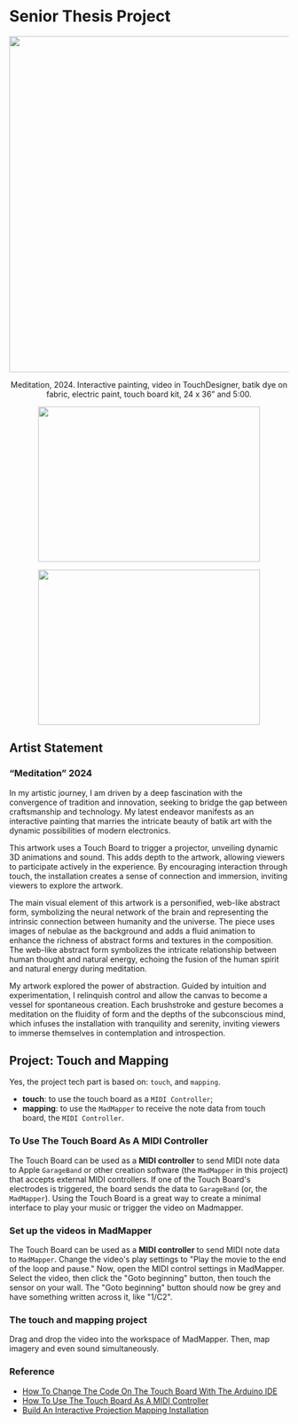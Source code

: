 # Senior Thesis Project 
<p align="center"> 

<img src="https://ucb-courses-materials.s3.us-east-2.amazonaws.com/images/senior-project/senior+project.jpg" width="950" height="606" style="width: 950px; height: 606px;">
</p>
<p align="center" >Meditation, 2024. Interactive painting, video in TouchDesigner, batik dye on fabric, electric paint, touch board kit, 24 x 36” and 5:00. </p>

<p align="center" ><a href="https://www.youtube.com/watch?v=F6PyboU50sw" >
<img src="https://ucb-courses-materials.s3.us-east-2.amazonaws.com/images/senior-project/Senior_project_video01.jpg" width="400" height="280" style="width: 400px; height: 280px;">
</a></p> 
<p align="center" ><a href="https://www.youtube.com/watch?v=F6PyboU50sw" >
<img src="https://ucb-courses-materials.s3.us-east-2.amazonaws.com/images/senior-project/senior+project.jpg" width="400" height="280" style="width: 400px; height: 280px;">
</a></p> 


## Artist Statement
### “Meditation” 2024
In my artistic journey, I am driven by a deep fascination with the convergence of tradition and innovation, seeking to bridge the gap between craftsmanship and technology. My latest endeavor manifests as an interactive painting that marries the intricate beauty of batik art with the dynamic possibilities of modern electronics. 

This artwork uses a Touch Board to trigger a projector, unveiling dynamic 3D animations and sound. This adds depth to the artwork, allowing viewers to participate actively in the experience. By encouraging interaction through touch, the installation creates a sense of connection and immersion, inviting viewers to explore the artwork.

The main visual element of this artwork is a personified, web-like abstract form, symbolizing the neural network of the brain and representing the intrinsic connection between humanity and the universe. The piece uses images of nebulae as the background and adds a fluid animation to enhance the richness of abstract forms and textures in the composition. The web-like abstract form symbolizes the intricate relationship between human thought and natural energy, echoing the fusion of the human spirit and natural energy during meditation.

My artwork explored the power of abstraction. Guided by intuition and experimentation, I relinquish control and allow the canvas to become a vessel for spontaneous creation. Each brushstroke and gesture becomes a meditation on the fluidity of form and the depths of the subconscious mind, which infuses the installation with tranquility and serenity, inviting viewers to immerse themselves in contemplation and introspection.

## Project: Touch and Mapping

Yes, the project tech part is based on: `touch`, and `mapping`.
-   **touch**: to use the touch board as a `MIDI Controller`;
-   **mapping**: to use the `MadMapper` to receive the note data from touch board, the `MIDI Controller`. 

### To Use The Touch Board As A MIDI Controller

The Touch Board can be used as a **MIDI controller** to send MIDI note data to Apple `GarageBand` or other creation software (the `MadMapper` in this project) that accepts external MIDI controllers. If one of the Touch Board's electrodes is triggered, the board sends the data to `GarageBand` (or, the `MadMapper`). Using the Touch Board is a great way to create a minimal interface to play your music or trigger the video on Madmapper.

### Set up the videos in MadMapper

The Touch Board can be used as a **MIDI controller** to send MIDI note data to `MadMapper`. Change the video's play settings to "Play the movie to the end of the loop and pause." Now, open the MIDI control settings in MadMapper. Select the video, then click the "Goto beginning" button, then touch the sensor on your wall. The "Goto beginning" button should now be grey and have something written across it, like "1/C2".

### The touch and mapping project

Drag and drop the video into the workspace of MadMapper. Then, map imagery and even sound simultaneously.

### Reference 

-   [How To Change The Code On The Touch Board With The Arduino IDE](https://www.bareconductive.com/blogs/resources/how-to-program-your-touch-board-with-the-arduino-ide)
-   [How To Use The Touch Board As A MIDI Controller](https://www.bareconductive.com/blogs/resources/how-to-turn-your-touch-board-into-a-midi-controller?_pos=1&_sid=e99a16923&_ss=r)
-   [Build An Interactive Projection Mapping Installation](https://www.bareconductive.com/blogs/resources/create-an-interactive-projection-mapping-installation?_pos=1&_sid=907338a91&_ss=r)

